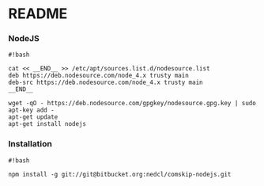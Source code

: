 # README #


### NodeJS ###

```
#!bash

cat << __END__ >> /etc/apt/sources.list.d/nodesource.list
deb https://deb.nodesource.com/node_4.x trusty main
deb-src https://deb.nodesource.com/node_4.x trusty main
__END__

wget -qO - https://deb.nodesource.com/gpgkey/nodesource.gpg.key | sudo apt-key add -
apt-get update
apt-get install nodejs

```

### Installation ###

```
#!bash

npm install -g git://git@bitbucket.org:nedcl/comskip-nodejs.git
```